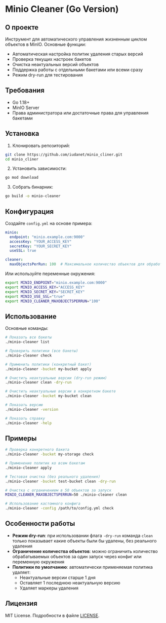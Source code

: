 # Minio Cleaner (Go Version)

## О проекте
Инструмент для автоматического управления жизненным циклом объектов в MinIO. Основные функции:
- Автоматическая настройка политик удаления старых версий
- Проверка текущих настроек бакетов
- Очистка неактуальных версий объектов
- Поддержка работы с отдельными бакетами или всеми сразу
- Режим dry-run для тестирования

## Требования
- Go 1.18+
- MinIO Server
- Права администратора или достаточные права для управления бакетами

## Установка
1. Клонировать репозиторий:
```bash
git clone https://github.com/iudanet/minio_cliner.git
cd minio_cliner
```

2. Установить зависимости:
```bash
go mod download
```

3. Собрать бинарник:
```bash
go build -o minio-cleaner
```

## Конфигурация
Создайте `config.yml` на основе примера:
```yaml
minio:
  endpoint: "minio.example.com:9000"
  accessKey: "YOUR_ACCESS_KEY"
  secretKey: "YOUR_SECRET_KEY"
  useSSL: true

cleaner:
  maxObjectsPerRun: 100  # Максимальное количество объектов для обработки за один запуск
```

Или используйте переменные окружения:
```bash
export MINIO_ENDPOINT="minio.example.com:9000"
export MINIO_ACCESS_KEY="ACCESS_KEY"
export MINIO_SECRET_KEY="SECRET_KEY"
export MINIO_USE_SSL="true"
export MINIO_CLEANER_MAXOBJECTSPERRUN="100"
```

## Использование
Основные команды:
```bash
# Показать все бакеты
./minio-cleaner list

# Проверить политики (все бакеты)
./minio-cleaner check

# Применить политики (конкретный бакет)
./minio-cleaner -bucket my-bucket apply

# Очистить неактуальные версии (dry-run режим)
./minio-cleaner clean -dry-run

# Очистить неактуальные версии в конкретном бакете
./minio-cleaner -bucket my-bucket clean

# Показать версию
./minio-cleaner -version

# Показать справку
./minio-cleaner -help
```

## Примеры
```bash
# Проверка конкретного бакета
./minio-cleaner -bucket my-storage check

# Применение политик ко всем бакетам
./minio-cleaner apply

# Тестовая очистка (без реального удаления)
./minio-cleaner -bucket test-bucket clean -dry-run

# Очистка с ограничением в 50 объектов за запуск
MINIO_CLEANER_MAXOBJECTSPERRUN=50 ./minio-cleaner clean

# Использование кастомного конфига
./minio-cleaner -config /path/to/config.yml check
```

## Особенности работы
- **Режим dry-run**: при использовании флага `-dry-run` команда `clean` только показывает какие объекты были бы удалены, без реального удаления
- **Ограничение количества объектов**: можно ограничить количество обрабатываемых объектов за один запуск через конфиг или переменную окружения
- **Политики по умолчанию**: автоматически применяемая политика удаляет:
  - Неактуальные версии старше 1 дня
  - Оставляет 1 последнюю неактуальную версию
  - Удаляет маркеры удаления

## Лицензия
MIT License. Подробности в файле [LICENSE](LICENSE).
